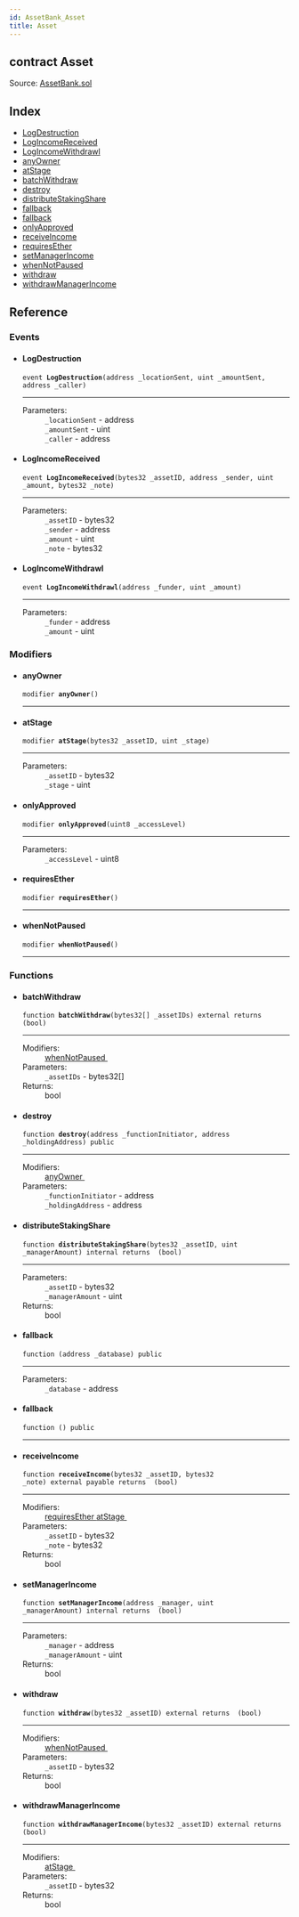 ```yaml
---
id: AssetBank_Asset
title: Asset
---
```


<div class="contract-doc"><div class="contract"><h2 class="contract-header"><span class="contract-kind">contract</span> Asset</h2><div class="source">Source: <a href="https://github.com/MyBitFoundation/MyBit/blob/v1.0.0/contracts/AssetBank.sol" target="_blank">AssetBank.sol</a></div></div><div class="index"><h2>Index</h2><ul><li><a href="AssetBank_Asset.html#LogDestruction">LogDestruction</a></li><li><a href="AssetBank_Asset.html#LogIncomeReceived">LogIncomeReceived</a></li><li><a href="AssetBank_Asset.html#LogIncomeWithdrawl">LogIncomeWithdrawl</a></li><li><a href="AssetBank_Asset.html#anyOwner">anyOwner</a></li><li><a href="AssetBank_Asset.html#atStage">atStage</a></li><li><a href="AssetBank_Asset.html#batchWithdraw">batchWithdraw</a></li><li><a href="AssetBank_Asset.html#destroy">destroy</a></li><li><a href="AssetBank_Asset.html#distributeStakingShare">distributeStakingShare</a></li><li><a href="AssetBank_Asset.html#">fallback</a></li><li><a href="AssetBank_Asset.html#">fallback</a></li><li><a href="AssetBank_Asset.html#onlyApproved">onlyApproved</a></li><li><a href="AssetBank_Asset.html#receiveIncome">receiveIncome</a></li><li><a href="AssetBank_Asset.html#requiresEther">requiresEther</a></li><li><a href="AssetBank_Asset.html#setManagerIncome">setManagerIncome</a></li><li><a href="AssetBank_Asset.html#whenNotPaused">whenNotPaused</a></li><li><a href="AssetBank_Asset.html#withdraw">withdraw</a></li><li><a href="AssetBank_Asset.html#withdrawManagerIncome">withdrawManagerIncome</a></li></ul></div><div class="reference"><h2>Reference</h2><div class="events"><h3>Events</h3><ul><li><div class="item event"><span id="LogDestruction" class="anchor-marker"></span><h4 class="name">LogDestruction</h4><div class="body"><code class="signature">event <strong>LogDestruction</strong><span>(address _locationSent, uint _amountSent, address _caller) </span></code><hr/><dl><dt><span class="label-parameters">Parameters:</span></dt><dd><div><code>_locationSent</code> - address</div><div><code>_amountSent</code> - uint</div><div><code>_caller</code> - address</div></dd></dl></div></div></li><li><div class="item event"><span id="LogIncomeReceived" class="anchor-marker"></span><h4 class="name">LogIncomeReceived</h4><div class="body"><code class="signature">event <strong>LogIncomeReceived</strong><span>(bytes32 _assetID, address _sender, uint _amount, bytes32 _note) </span></code><hr/><dl><dt><span class="label-parameters">Parameters:</span></dt><dd><div><code>_assetID</code> - bytes32</div><div><code>_sender</code> - address</div><div><code>_amount</code> - uint</div><div><code>_note</code> - bytes32</div></dd></dl></div></div></li><li><div class="item event"><span id="LogIncomeWithdrawl" class="anchor-marker"></span><h4 class="name">LogIncomeWithdrawl</h4><div class="body"><code class="signature">event <strong>LogIncomeWithdrawl</strong><span>(address _funder, uint _amount) </span></code><hr/><dl><dt><span class="label-parameters">Parameters:</span></dt><dd><div><code>_funder</code> - address</div><div><code>_amount</code> - uint</div></dd></dl></div></div></li></ul></div><div class="modifiers"><h3>Modifiers</h3><ul><li><div class="item modifier"><span id="anyOwner" class="anchor-marker"></span><h4 class="name">anyOwner</h4><div class="body"><code class="signature">modifier <strong>anyOwner</strong><span>() </span></code><hr/></div></div></li><li><div class="item modifier"><span id="atStage" class="anchor-marker"></span><h4 class="name">atStage</h4><div class="body"><code class="signature">modifier <strong>atStage</strong><span>(bytes32 _assetID, uint _stage) </span></code><hr/><dl><dt><span class="label-parameters">Parameters:</span></dt><dd><div><code>_assetID</code> - bytes32</div><div><code>_stage</code> - uint</div></dd></dl></div></div></li><li><div class="item modifier"><span id="onlyApproved" class="anchor-marker"></span><h4 class="name">onlyApproved</h4><div class="body"><code class="signature">modifier <strong>onlyApproved</strong><span>(uint8 _accessLevel) </span></code><hr/><dl><dt><span class="label-parameters">Parameters:</span></dt><dd><div><code>_accessLevel</code> - uint8</div></dd></dl></div></div></li><li><div class="item modifier"><span id="requiresEther" class="anchor-marker"></span><h4 class="name">requiresEther</h4><div class="body"><code class="signature">modifier <strong>requiresEther</strong><span>() </span></code><hr/></div></div></li><li><div class="item modifier"><span id="whenNotPaused" class="anchor-marker"></span><h4 class="name">whenNotPaused</h4><div class="body"><code class="signature">modifier <strong>whenNotPaused</strong><span>() </span></code><hr/></div></div></li></ul></div><div class="functions"><h3>Functions</h3><ul><li><div class="item function"><span id="batchWithdraw" class="anchor-marker"></span><h4 class="name">batchWithdraw</h4><div class="body"><code class="signature">function <strong>batchWithdraw</strong><span>(bytes32[] _assetIDs) </span><span>external </span><span>returns  (bool) </span></code><hr/><dl><dt><span class="label-modifiers">Modifiers:</span></dt><dd><a href="AssetBank_Asset.html#whenNotPaused">whenNotPaused </a></dd><dt><span class="label-parameters">Parameters:</span></dt><dd><div><code>_assetIDs</code> - bytes32[]</div></dd><dt><span class="label-return">Returns:</span></dt><dd>bool</dd></dl></div></div></li><li><div class="item function"><span id="destroy" class="anchor-marker"></span><h4 class="name">destroy</h4><div class="body"><code class="signature">function <strong>destroy</strong><span>(address _functionInitiator, address _holdingAddress) </span><span>public </span></code><hr/><dl><dt><span class="label-modifiers">Modifiers:</span></dt><dd><a href="AssetBank_Asset.html#anyOwner">anyOwner </a></dd><dt><span class="label-parameters">Parameters:</span></dt><dd><div><code>_functionInitiator</code> - address</div><div><code>_holdingAddress</code> - address</div></dd></dl></div></div></li><li><div class="item function"><span id="distributeStakingShare" class="anchor-marker"></span><h4 class="name">distributeStakingShare</h4><div class="body"><code class="signature">function <strong>distributeStakingShare</strong><span>(bytes32 _assetID, uint _managerAmount) </span><span>internal </span><span>returns  (bool) </span></code><hr/><dl><dt><span class="label-parameters">Parameters:</span></dt><dd><div><code>_assetID</code> - bytes32</div><div><code>_managerAmount</code> - uint</div></dd><dt><span class="label-return">Returns:</span></dt><dd>bool</dd></dl></div></div></li><li><div class="item function"><span id="fallback" class="anchor-marker"></span><h4 class="name">fallback</h4><div class="body"><code class="signature">function <strong></strong><span>(address _database) </span><span>public </span></code><hr/><dl><dt><span class="label-parameters">Parameters:</span></dt><dd><div><code>_database</code> - address</div></dd></dl></div></div></li><li><div class="item function"><span id="fallback" class="anchor-marker"></span><h4 class="name">fallback</h4><div class="body"><code class="signature">function <strong></strong><span>() </span><span>public </span></code><hr/></div></div></li><li><div class="item function"><span id="receiveIncome" class="anchor-marker"></span><h4 class="name">receiveIncome</h4><div class="body"><code class="signature">function <strong>receiveIncome</strong><span>(bytes32 _assetID, bytes32 _note) </span><span>external </span><span>payable </span><span>returns  (bool) </span></code><hr/><dl><dt><span class="label-modifiers">Modifiers:</span></dt><dd><a href="AssetBank_Asset.html#requiresEther">requiresEther </a><a href="AssetBank_Asset.html#atStage">atStage </a></dd><dt><span class="label-parameters">Parameters:</span></dt><dd><div><code>_assetID</code> - bytes32</div><div><code>_note</code> - bytes32</div></dd><dt><span class="label-return">Returns:</span></dt><dd>bool</dd></dl></div></div></li><li><div class="item function"><span id="setManagerIncome" class="anchor-marker"></span><h4 class="name">setManagerIncome</h4><div class="body"><code class="signature">function <strong>setManagerIncome</strong><span>(address _manager, uint _managerAmount) </span><span>internal </span><span>returns  (bool) </span></code><hr/><dl><dt><span class="label-parameters">Parameters:</span></dt><dd><div><code>_manager</code> - address</div><div><code>_managerAmount</code> - uint</div></dd><dt><span class="label-return">Returns:</span></dt><dd>bool</dd></dl></div></div></li><li><div class="item function"><span id="withdraw" class="anchor-marker"></span><h4 class="name">withdraw</h4><div class="body"><code class="signature">function <strong>withdraw</strong><span>(bytes32 _assetID) </span><span>external </span><span>returns  (bool) </span></code><hr/><dl><dt><span class="label-modifiers">Modifiers:</span></dt><dd><a href="AssetBank_Asset.html#whenNotPaused">whenNotPaused </a></dd><dt><span class="label-parameters">Parameters:</span></dt><dd><div><code>_assetID</code> - bytes32</div></dd><dt><span class="label-return">Returns:</span></dt><dd>bool</dd></dl></div></div></li><li><div class="item function"><span id="withdrawManagerIncome" class="anchor-marker"></span><h4 class="name">withdrawManagerIncome</h4><div class="body"><code class="signature">function <strong>withdrawManagerIncome</strong><span>(bytes32 _assetID) </span><span>external </span><span>returns  (bool) </span></code><hr/><dl><dt><span class="label-modifiers">Modifiers:</span></dt><dd><a href="AssetBank_Asset.html#atStage">atStage </a></dd><dt><span class="label-parameters">Parameters:</span></dt><dd><div><code>_assetID</code> - bytes32</div></dd><dt><span class="label-return">Returns:</span></dt><dd>bool</dd></dl></div></div></li></ul></div></div></div>
